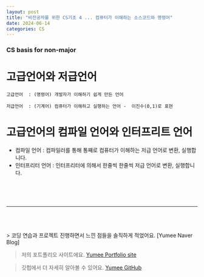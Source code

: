 ```yaml
---
layout: post
title: "비전공자를 위한 CS기초 4 ... 컴퓨터가 이해하는 소스코드와 명령어"
date: 2024-06-14
categories: CS
---
```


### CS basis for non-major

# 고급언어와 저급언어

`고급언어  : (명령어) 개발자가 이해하기 쉽게 만든 언어`

`저급언어  : (기계어) 컴퓨터가 이해하고 실행하는 언어 -  이진수(0,1)로 표현`

# 고급언어의 컴파일 언어와 인터프리트 언어

- 컴파일 언어 : 컴파일러를 통해 통째로 컴퓨터가 이해하는 저급 언어로 변환, 실행합니다.
- 인터프리터 언어 : 인터프리터에 의해서 한줄씩 한줄씩 저급 언어로 변환, 실행합니다.

<br/>
<br/>
<br/>

---

<br/>
<br/>
<br/>
> 코딩 연습과 프로젝트 진행하면서 느낀 점들을 솔직하게 적었어요. [Yumee Naver Blog]

> 저의 포트폴리오 사이트에요. [Yumee Portfolio site]

> 깃헙에서 더 자세히 알아볼 수 있어요. [Yumee GitHub]

[Yumee Naver Blog]: https://blog.naver.com/hello_world_yum
[Yumee Portfolio site]: https://github.com/jekyll/jekyll
[Yumee GitHub]: https://github.com/yumi-kim-0827
